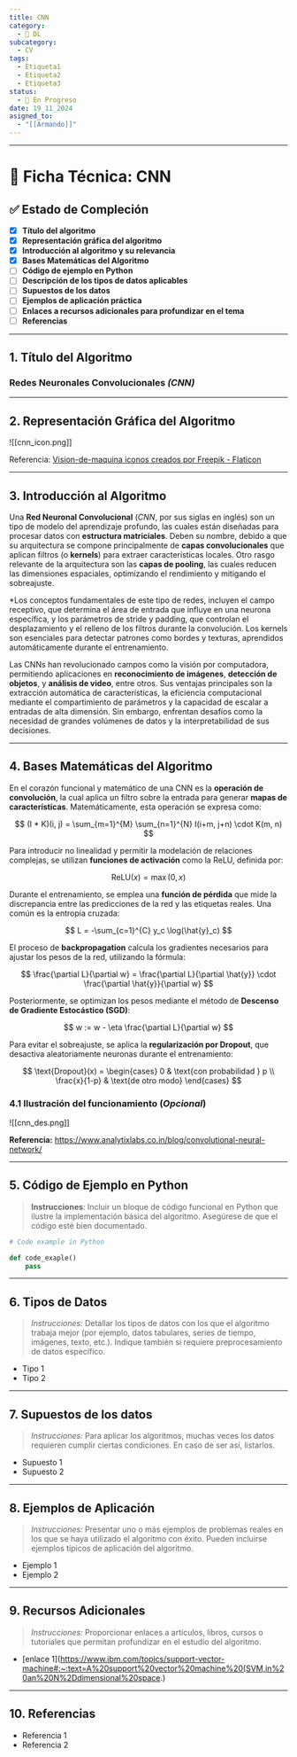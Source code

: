 ```yaml
---
title: CNN
category:
  - 🧠 DL
subcategory:
  - CV
tags:
  - Etiqueta1
  - Etiqueta2
  - Etiqueta3
status:
  - 🔵 En Progreso
date: 19_11_2024
asigned_to:
  - "[[Armando]]"
---
```

--- 
# 📝 Ficha Técnica: CNN

## ✅ Estado de Compleción
- [x] **Título del algoritmo**
- [x] **Representación gráfica del algoritmo**
- [x] **Introducción al algoritmo y su relevancia**
- [x] **Bases Matemáticas del Algoritmo**
- [ ] **Código de ejemplo en Python**
- [ ] **Descripción de los tipos de datos aplicables**
- [ ] **Supuestos de los datos**
- [ ] **Ejemplos de aplicación práctica**
- [ ] **Enlaces a recursos adicionales para profundizar en el tema**
- [ ] **Referencias**

---
## 1. Título del Algoritmo

###  **Redes Neuronales Convolucionales *(CNN)*** 

---
## 2. Representación Gráfica del Algoritmo

![[cnn_icon.png]]

Referencia: <a href="https://www.flaticon.es/iconos-gratis/vision-de-maquina" title="vision-de-maquina iconos">Vision-de-maquina iconos creados por Freepik - Flaticon</a> 

---
## 3. Introducción al Algoritmo 

Una **Red Neuronal Convolucional** (*CNN*, por sus siglas en inglés) son un tipo de modelo del aprendizaje profundo, las cuales están diseñadas para procesar datos con **estructura matriciales**. Deben su nombre, debido a que su arquitectura se compone principalmente de **capas convolucionales** que aplican filtros (o **kernels**) para extraer características locales. Otro rasgo relevante de la arquitectura son las **capas de pooling**, las cuales reducen las dimensiones espaciales, optimizando el rendimiento y mitigando el sobreajuste. 

*Los conceptos fundamentales de este tipo de redes, incluyen el campo receptivo, que determina el área de entrada que influye en una neurona específica, y los parámetros de stride y padding, que controlan el desplazamiento y el relleno de los filtros durante la convolución. Los kernels son esenciales para detectar patrones como bordes y texturas, aprendidos automáticamente durante el entrenamiento.

Las CNNs han revolucionado campos como la visión por computadora, permitiendo aplicaciones en **reconocimiento de imágenes**, **detección de objetos**, y **análisis de video**, entre otros. Sus ventajas principales son la extracción automática de características, la eficiencia computacional mediante el compartimiento de parámetros y la capacidad de escalar a entradas de alta dimensión. Sin embargo, enfrentan desafíos como la necesidad de grandes volúmenes de datos y la interpretabilidad de sus decisiones. 

---
## 4. Bases Matemáticas del Algoritmo

 En el corazón funcional y matemático de una CNN es la **operación de convolución**, la cual aplica un filtro sobre la entrada para generar **mapas de características**. Matemáticamente, esta operación se expresa como:

$$
(I * K)(i, j) = \sum_{m=1}^{M} \sum_{n=1}^{N} I(i+m, j+n) \cdot K(m, n)
$$

Para introducir no linealidad y permitir la modelación de relaciones complejas, se utilizan **funciones de activación** como la ReLU, definida por:

$$
\text{ReLU}(x) = \max(0, x)
$$

Durante el entrenamiento, se emplea una **función de pérdida** que mide la discrepancia entre las predicciones de la red y las etiquetas reales. Una común es la entropía cruzada:

$$
L = -\sum_{c=1}^{C} y_c \log(\hat{y}_c)
$$

El proceso de **backpropagation** calcula los gradientes necesarios para ajustar los pesos de la red, utilizando la fórmula:

$$
\frac{\partial L}{\partial w} = \frac{\partial L}{\partial \hat{y}} \cdot \frac{\partial \hat{y}}{\partial w}
$$

Posteriormente, se optimizan los pesos mediante el método de **Descenso de Gradiente Estocástico (SGD)**:

$$
w := w - \eta \frac{\partial L}{\partial w}
$$

Para evitar el sobreajuste, se aplica la **regularización por Dropout**, que desactiva aleatoriamente neuronas durante el entrenamiento:

$$
\text{Dropout}(x) = 
\begin{cases}
0 & \text{con probabilidad } p \\
\frac{x}{1-p} & \text{de otro modo}
\end{cases}
$$


### 4.1 Ilustración del funcionamiento (*Opcional*)

![[cnn_des.png]]

**Referencia:** https://www.analytixlabs.co.in/blog/convolutional-neural-network/

---
## 5. Código de Ejemplo en Python

 >**Instrucciones**: Incluir un bloque de código funcional en Python que ilustre la implementación básica del algoritmo. Asegúrese de que el código esté bien documentado.

```python
# Code example in Python

def code_exaple()
	pass
````

---
## 6.  Tipos de Datos

>*Instrucciones:* Detallar los tipos de datos con los que el algoritmo trabaja mejor (por ejemplo, datos tabulares, series de tiempo, imágenes, texto, etc.). Indique también si requiere preprocesamiento de datos específico.

- Tipo 1
- Tipo 2

---
## 7.  Supuestos de los datos

>*Instrucciones:* Para aplicar los algoritmos, muchas veces los datos requieren cumplir ciertas condiciones. En caso de ser así, listarlos. 

- Supuesto 1
- Supuesto 2
--- 
## 8. Ejemplos de Aplicación

> *Instrucciones:* Presentar uno o más ejemplos de problemas reales en los que se haya utilizado el algoritmo con éxito. Pueden incluirse ejemplos típicos de aplicación del algoritmo.

- Ejemplo 1
- Ejemplo 2
---
## 9. Recursos Adicionales

> *Instrucciones:* Proporcionar enlaces a artículos, libros, cursos o tutoriales que permitan profundizar en el estudio del algoritmo.

- [enlace 1](https://www.ibm.com/topics/support-vector-machine#:~:text=A%20support%20vector%20machine%20(SVM,in%20an%20N%2Ddimensional%20space.)
---
## 10. Referencias

- Referencia 1
- Referencia 2